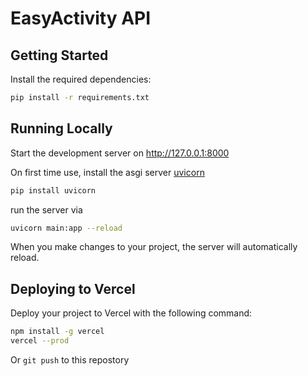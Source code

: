 # EasyActivity API




## Getting Started

Install the required dependencies:

```bash
pip install -r requirements.txt
```

## Running Locally

Start the development server on http://127.0.0.1:8000

On first time use, install the asgi server [uvicorn](https://www.uvicorn.org/)
```bash
pip install uvicorn
```

run the server via
```bash
uvicorn main:app --reload
```

When you make changes to your project, the server will automatically reload.

## Deploying to Vercel

Deploy your project to Vercel with the following command:

```bash
npm install -g vercel
vercel --prod
```

Or `git push` to this repostory

